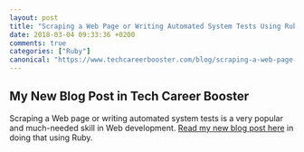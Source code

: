 ```yaml
---
layout: post
title: "Scraping a Web Page or Writing Automated System Tests Using Ruby"
date: 2018-03-04 09:33:36 +0200
comments: true
categories: ["Ruby"]
canonical: "https://www.techcareerbooster.com/blog/scraping-a-web-page-or-writing-automated-system-tests-using-ruby"
---
```


## My New Blog Post in Tech Career Booster

Scraping a Web page or writing automated system tests is a very popular and much-needed skill in Web development. [Read my new blog post here](https://www.techcareerbooster.com/blog/scraping-a-web-page-or-writing-automated-system-tests-using-ruby?utm_source=pmatsinopoulos_blog&utm_medium=new_blog_post&utm_campaign=blog_post_scraping_automated_tests)
in doing that using Ruby.

